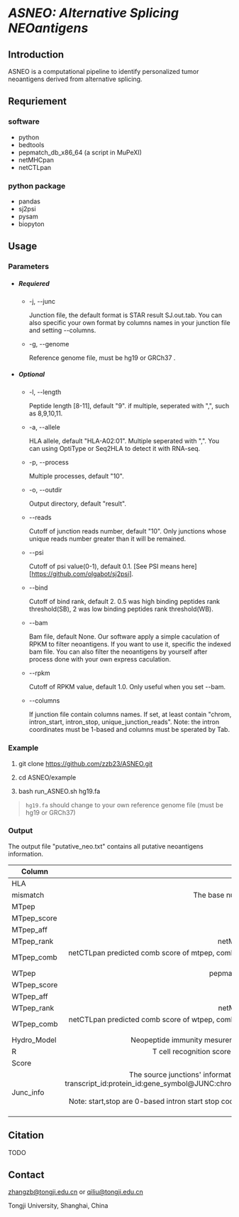 # _ASNEO: Alternative Splicing NEOantigens_

## Introduction
ASNEO is a computational pipeline to identify personalized tumor neoantigens derived from alternative splicing.

## Requriement
### software
* python
* bedtools
* pepmatch_db_x86_64 (a script in MuPeXI)
* netMHCpan
* netCTLpan

### python package
* pandas
* sj2psi
* pysam
* biopyton

## Usage

### Parameters

* ##### Requiered

  * -j, --junc

	Junction file, the default format is STAR result SJ.out.tab.  You can also specific your own format by columns names in your junction file and setting --columns. 

  * -g, --genome

	Reference genome file, must be hg19 or GRCh37 .

* ##### Optional

  * -l, --length

	Peptide length [8-11], default "9". if multiple, seperated with ",", such as 8,9,10,11.

  * -a, --allele

	HLA allele, default "HLA-A02:01". Multiple seperated with ",". You can using OptiType or Seq2HLA to detect it with RNA-seq.

  * -p, --process

	Multiple processes, default "10".

  * -o, --outdir

	Output directory, default "result".

  * --reads

	Cutoff of junction reads number, default "10". Only junctions whose unique reads number greater than it will be remained.

  * --psi

	Cutoff of psi value(0-1), default 0.1.  [See PSI means here][https://github.com/olgabot/sj2psi].

  * --bind

	Cutoff of bind rank,  default 2. 0.5 was high binding peptides rank threshold(SB), 2 was low binding peptides rank threshold(WB).

  * --bam

	Bam file, default None. Our software apply a simple caculation of RPKM to filter neoantigens. If you want to use it, specific the indexed bam file. You can also filter the neoantigens by yourself after process done with your own express caculation. 

  * --rpkm

	Cutoff of RPKM value, default 1.0. Only useful when you set --bam.

  * --columns

	If junction file contain columns names. If set, at least contain "chrom, intron_start, intron_stop, unique_junction_reads". Note: the intron coordinates must be 1-based and columns must be sperated by Tab.


### Example

1. git clone https://github.com/zzb23/ASNEO.git

2. cd ASNEO/example

3. bash run_ASNEO.sh hg19.fa
> `hg19.fa` should change to your own reference genome file (must be hg19 or GRCh37)

### Output

The output file "putative_neo.txt" contains all putative neoantigens information.

| Column | Description |
| - | -: |
| HLA | HLA type |
| mismatch | The base number differet between mtpep and wtpep |
| MTpep | Alternative splicing derived neopeptide |
| MTpep_score | netMHCpan predicted score of mtpep |
| MTpep_aff | netMHCpan predicted affinity of mtpep |
| MTpep_rank | netMHCpan predicted bind rank(%) of mtpep |
| MTpep_comb | netCTLpan predicted comb score of mtpep, combind MHC score, cleavage score and TAP score |
| WTpep | pepmatch_db_x86_64 extracted normal peptide |
| WTpep_score |  netMHCpan predicted score of wtpep |
| WTpep_aff | netMHCpan predicted affinity of wtpep |
| WTpep_rank | netMHCpan predicted bind rank(%) of wtpep |
| WTpep_comb | netCTLpan predicted comb score of wtpep, combind MHC score, cleavage score and TAP score |
| Hydro_Model | Neopeptide immunity mesurement based on animo acid hydrophobicity |
| R | T cell recognition score calculated based on TCR cross reactivity |
| Score | Immunogenicty score for neoantigens |
| Junc_info | The source junctions' information of the neoantigen, the format like this:<br>transcript_id:protein_id:gene_symbol@JUNC:chrom_start_stop@RPKM:rpkm_value(strand). <br>mutiple junctions are seperated by "\|". <br>Note: start,stop are 0-based intron start stop coordinate; rpkm_value=-1 means we didn't caculate it  |


## Citation
TODO

## Contact
zhangzb@tongji.edu.cn or qiliu@tongji.edu.cn

Tongji University, Shanghai, China
